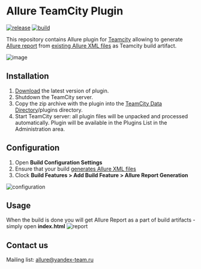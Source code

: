 # Allure TeamCity Plugin

[![release](http://github-release-version.herokuapp.com/github/allure-framework/allure-teamcity-plugin/release.svg?style=flat)](https://github.com/allure-framework/allure-teamcity-plugin/releases/latest) [![build](https://img.shields.io/teamcity/http/teamcity.qatools.ru/s/allure_teamcity_plugin_master_deploy.svg?style=flat)](http://teamcity.qatools.ru/viewType.html?buildTypeId=allure_teamcity_plugin_master_deploy&guest=1)

This repository contains Allure plugin for [Teamcity](http://www.jetbrains.com/teamcity/) allowing to generate [Allure report](http://allure.qatools.ru) from [existing Allure XML files](https://github.com/allure-framework/allure-core/wiki#gathering-information-about-tests) as Teamcity build artifact.

![image](https://raw.github.com/allure-framework/allure-core/master/allure-dashboard.png)

## Installation

 1. [Download](https://github.com/allure-framework/allure-teamcity-plugin/releases/latest) the latest version of plugin.
 2. Shutdown the TeamCity server.
 3. Copy the zip archive with the plugin into the [TeamCity Data Directory](http://confluence.jetbrains.com/display/TCD8/TeamCity+Data+Directory)/plugins directory.
 4. Start TeamCity server: all plugin files will be unpacked and processed automatically. Plugin will be available in the Plugins List in the Administration area.

## Configuration

 1. Open **Build Configuration Settings**
 2. Ensure that your build [generates Allure XML files](https://github.com/allure-framework/allure-core/wiki#gathering-information-about-tests)
 3. Clock **Build Features > Add Build Feature > Allure Report Generation**

![configuration](https://raw.githubusercontent.com/allure-framework/allure-teamcity-plugin/master/img/allure-configuration.png)

## Usage

When the build is done you will get Allure Report as a part of build artifacts - simply open **index.html**
![report](https://raw.githubusercontent.com/allure-framework/allure-teamcity-plugin/master/img/allure-report.png)

## Contact us
Mailing list: [allure@yandex-team.ru](mailto:allure@yandex-team.ru)
